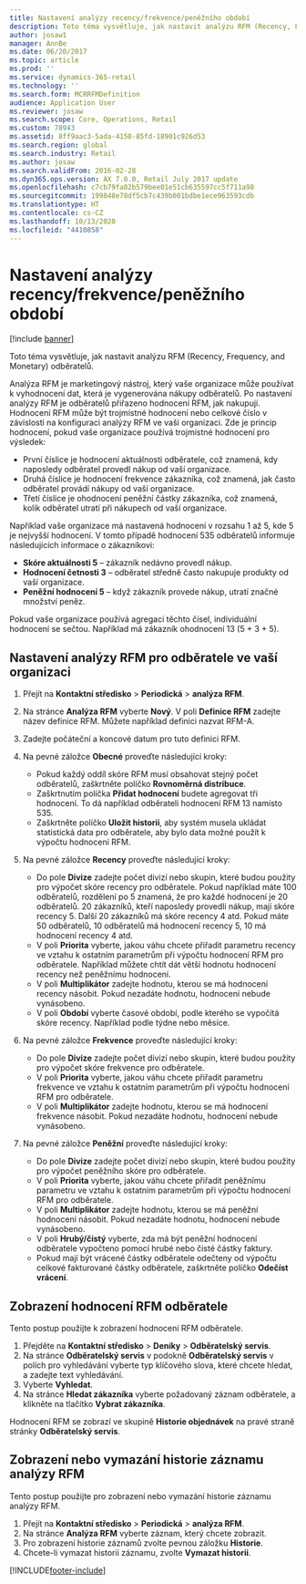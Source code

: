 ```yaml
---
title: Nastavení analýzy recency/frekvence/peněžního období
description: Toto téma vysvětluje, jak nastavit analýzu RFM (Recency, Frequency, and Monetary) odběratelů.
author: josaw1
manager: AnnBe
ms.date: 06/20/2017
ms.topic: article
ms.prod: ''
ms.service: dynamics-365-retail
ms.technology: ''
ms.search.form: MCRRFMDefinition
audience: Application User
ms.reviewer: josaw
ms.search.scope: Core, Operations, Retail
ms.custom: 78943
ms.assetid: 8ff9aac3-5ada-4150-85fd-18901c926d53
ms.search.region: global
ms.search.industry: Retail
ms.author: josaw
ms.search.validFrom: 2016-02-28
ms.dyn365.ops.version: AX 7.0.0, Retail July 2017 update
ms.openlocfilehash: c7cb79fa82b579bee01e51cb635597cc5f711a98
ms.sourcegitcommit: 199848e78df5cb7c439b001bdbe1ece963593cdb
ms.translationtype: HT
ms.contentlocale: cs-CZ
ms.lasthandoff: 10/13/2020
ms.locfileid: "4410858"
---
```

# <a name="set-up-recency-frequency-and-monetary-rfm-analysis"></a>Nastavení analýzy recency/frekvence/peněžního období

[!include [banner](includes/banner.md)]

Toto téma vysvětluje, jak nastavit analýzu RFM (Recency, Frequency, and Monetary) odběratelů.

Analýza RFM je marketingový nástroj, který vaše organizace může používat k vyhodnocení dat, která je vygenerována nákupy odběratelů. Po nastavení analýzy RFM je odběratelů přiřazeno hodnocení RFM, jak nakupují. Hodnocení RFM může být trojmístné hodnocení nebo celkové číslo v závislosti na konfiguraci analýzy RFM ve vaší organizaci. Zde je princip hodnocení, pokud vaše organizace používá trojmístné hodnocení pro výsledek:

- První číslice je hodnocení aktuálnosti odběratele, což znamená, kdy naposledy odběratel provedl nákup od vaší organizace.
- Druhá číslice je hodnocení frekvence zákazníka, což znamená, jak často odběratel provádí nákupy od vaší organizace.
- Třetí číslice je ohodnocení peněžní částky zákazníka, což znamená, kolik odběratel utratí při nákupech od vaší organizace.

Například vaše organizace má nastavená hodnocení v rozsahu 1 až 5, kde 5 je nejvyšší hodnocení. V tomto případě hodnocení 535 odběratelů informuje následujících informace o zákazníkovi:

- **Skóre aktuálnosti 5** – zákazník nedávno provedl nákup.
- **Hodnocení četnosti 3** – odběratel středně často nakupuje produkty od vaší organizace.
- **Peněžní hodnocení 5** – když zákazník provede nákup, utratí značné množství peněz.

Pokud vaše organizace používá agregaci těchto čísel, individuální hodnocení se sečtou. Například má zákazník ohodnocení 13 (5 + 3 + 5).

## <a name="set-up-rfm-analysis-for-the-customers-in-your-organization"></a>Nastavení analýzy RFM pro odběratele ve vaší organizaci

1. Přejít na **Kontaktní středisko** \> **Periodická** \> **analýza RFM**.
2. Na stránce **Analýza RFM** vyberte **Nový**. V poli **Definice RFM** zadejte název definice RFM. Můžete například definici nazvat RFM-A.
3. Zadejte počáteční a koncové datum pro tuto definici RFM.
4. Na pevné záložce **Obecné** proveďte následující kroky:

    - Pokud každý oddíl skóre RFM musí obsahovat stejný počet odběratelů, zaškrtněte políčko **Rovnoměrná distribuce**.
    - Zaškrtnutím políčka **Přidat hodnocení** budete agregovat tři hodnocení. To dá například odběrateli hodnocení RFM 13 namísto 535.
    - Zaškrtněte políčko **Uložit historii**, aby systém musela ukládat statistická data pro odběratele, aby bylo data možné použít k výpočtu hodnocení RFM.

5. Na pevné záložce **Recency** proveďte následující kroky:

    - Do pole **Divize** zadejte počet divizí nebo skupin, které budou použity pro výpočet skóre recency pro odběratele. Pokud například máte 100 odběratelů, rozdělení po 5 znamená, že pro každé hodnocení je 20 odběratelů. 20 zákazníků, kteří naposledy provedli nákup, mají skóre recency 5. Další 20 zákazníků má skóre recency 4 atd. Pokud máte 50 odběratelů, 10 odběratelů má hodnocení recency 5, 10 má hodnocení recency 4 atd.
    - V poli **Priorita** vyberte, jakou váhu chcete přiřadit parametru recency ve vztahu k ostatním parametrům při výpočtu hodnocení RFM pro odběratele. Například můžete chtít dát větší hodnotu hodnocení recency než peněžnímu hodnocení.
    - V poli **Multiplikátor** zadejte hodnotu, kterou se má hodnocení recency násobit. Pokud nezadáte hodnotu, hodnocení nebude vynásobeno.
    - V poli **Období** vyberte časové období, podle kterého se vypočítá skóre recency. Například podle týdne nebo měsíce.

6. Na pevné záložce **Frekvence** proveďte následující kroky:

    - Do pole **Divize** zadejte počet divizí nebo skupin, které budou použity pro výpočet skóre frekvence pro odběratele.
    - V poli **Priorita** vyberte, jakou váhu chcete přiřadit parametru frekvence ve vztahu k ostatním parametrům při výpočtu hodnocení RFM pro odběratele.
    - V poli **Multiplikátor** zadejte hodnotu, kterou se má hodnocení frekvence násobit. Pokud nezadáte hodnotu, hodnocení nebude vynásobeno.

7. Na pevné záložce **Peněžní** proveďte následující kroky:

    - Do pole **Divize** zadejte počet divizí nebo skupin, které budou použity pro výpočet peněžního skóre pro odběratele.
    - V poli **Priorita** vyberte, jakou váhu chcete přiřadit peněžnímu parametru ve vztahu k ostatním parametrům při výpočtu hodnocení RFM pro odběratele.
    - V poli **Multiplikátor** zadejte hodnotu, kterou se má peněžní hodnocení násobit. Pokud nezadáte hodnotu, hodnocení nebude vynásobeno.
    - V poli **Hrubý/čistý** vyberte, zda má být peněžní hodnocení odběratele vypočteno pomocí hrubé nebo čisté částky faktury.
    - Pokud mají být vrácené částky odběratele odečteny od výpočtu celkové fakturované částky odběratele, zaškrtněte políčko **Odečíst vrácení**.

## <a name="view-a-customers-rfm-score"></a>Zobrazení hodnocení RFM odběratele

Tento postup použijte k zobrazení hodnocení RFM odběratele.

1. Přejděte na **Kontaktní středisko** \> **Deníky** \> **Odběratelský servis**.
2. Na stránce **Odběratelský servis** v podokně **Odběratelský servis** v polích pro vyhledávání vyberte typ klíčového slova, které chcete hledat, a zadejte text vyhledávání.
3. Vyberte **Vyhledat**.
4. Na stránce **Hledat zákazníka** vyberte požadovaný záznam odběratele, a klikněte na tlačítko **Vybrat zákazníka**.

Hodnocení RFM se zobrazí ve skupině **Historie objednávek** na pravé straně stránky **Odběratelský servis**.

## <a name="view-or-clear-the-history-of-an-rfm-analysis-record"></a>Zobrazení nebo vymazání historie záznamu analýzy RFM

Tento postup použijte pro zobrazení nebo vymazání historie záznamu analýzy RFM.

1. Přejít na **Kontaktní středisko** \> **Periodická** \> **analýza RFM**.
2. Na stránce **Analýza RFM** vyberte záznam, který chcete zobrazit.
3. Pro zobrazení historie záznamů zvolte pevnou záložku **Historie**.
4. Chcete-li vymazat historii záznamu, zvolte **Vymazat historii**.


[!INCLUDE[footer-include](../includes/footer-banner.md)]